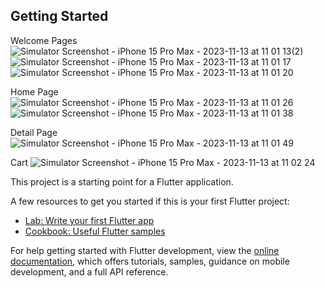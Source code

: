 
## Getting Started

Welcome Pages                                                              
![Simulator Screenshot - iPhone 15 Pro Max - 2023-11-13 at 11 01 13(2)](https://github.com/trntrinh79/food_delivery_mobile_app/assets/91517750/847802e6-28ca-48fb-a3f5-f1351551dd1d)
![Simulator Screenshot - iPhone 15 Pro Max - 2023-11-13 at 11 01 17](https://github.com/trntrinh79/food_delivery_mobile_app/assets/91517750/77f97472-2346-4728-ba51-c429ff6c97a4)
![Simulator Screenshot - iPhone 15 Pro Max - 2023-11-13 at 11 01 20](https://github.com/trntrinh79/food_delivery_mobile_app/assets/91517750/bcb4f875-f17d-4533-8444-953b3f589132)

Home Page                                                 
![Simulator Screenshot - iPhone 15 Pro Max - 2023-11-13 at 11 01 26](https://github.com/trntrinh79/food_delivery_mobile_app/assets/91517750/97833010-24cc-4b5f-973d-1c3b973385e2)
![Simulator Screenshot - iPhone 15 Pro Max - 2023-11-13 at 11 01 38](https://github.com/trntrinh79/food_delivery_mobile_app/assets/91517750/0570b33c-2793-4755-8339-fc5878525620)

Detail Page                                                                                               
![Simulator Screenshot - iPhone 15 Pro Max - 2023-11-13 at 11 01 49](https://github.com/trntrinh79/food_delivery_mobile_app/assets/91517750/a765d20a-ebca-4b4d-9ca1-d06372d28fa7)

Cart
![Simulator Screenshot - iPhone 15 Pro Max - 2023-11-13 at 11 02 24](https://github.com/trntrinh79/food_delivery_mobile_app/assets/91517750/cd1d54d8-90f1-48ba-9ba5-cc3c00a0e9f2)


This project is a starting point for a Flutter application.

A few resources to get you started if this is your first Flutter project:

- [Lab: Write your first Flutter app](https://docs.flutter.dev/get-started/codelab)
- [Cookbook: Useful Flutter samples](https://docs.flutter.dev/cookbook)

For help getting started with Flutter development, view the
[online documentation](https://docs.flutter.dev/), which offers tutorials,
samples, guidance on mobile development, and a full API reference.
